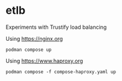 # etlb

Experiments with Trustify load balancing

Using https://nginx.org

```
podman compose up
```

Using https://www.haproxy.org

```
podman compose -f compose-haproxy.yaml up
```

